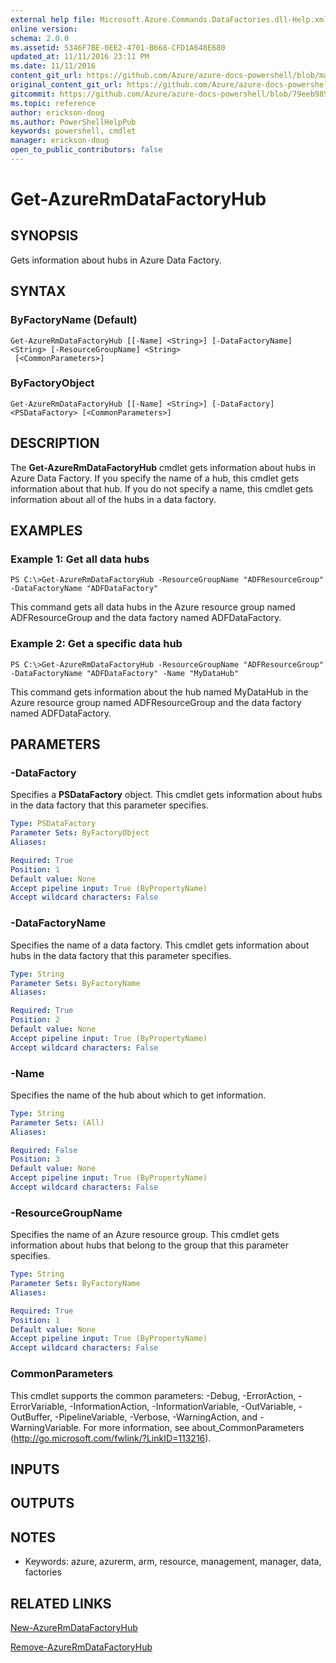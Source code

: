 ```yaml
---
external help file: Microsoft.Azure.Commands.DataFactories.dll-Help.xml
online version:
schema: 2.0.0
ms.assetid: 5346F7BE-0EE2-4701-B668-CFD1A648E680
updated_at: 11/11/2016 23:11 PM
ms.date: 11/11/2016
content_git_url: https://github.com/Azure/azure-docs-powershell/blob/master/azureps-cmdlets-docs/ResourceManager/AzureRM.DataFactories/v2.1.0/Get-AzureRmDataFactoryHub.md
original_content_git_url: https://github.com/Azure/azure-docs-powershell/blob/master/azureps-cmdlets-docs/ResourceManager/AzureRM.DataFactories/v2.1.0/Get-AzureRmDataFactoryHub.md
gitcommit: https://github.com/Azure/azure-docs-powershell/blob/79eeb985ea480979357fb4695832a0c3d29a48bf
ms.topic: reference
author: erickson-doug
ms.author: PowerShellHelpPub
keywords: powershell, cmdlet
manager: erickson-doug
open_to_public_contributors: false
---
```


# Get-AzureRmDataFactoryHub

## SYNOPSIS
Gets information about hubs in Azure Data Factory.

## SYNTAX

### ByFactoryName (Default)
```
Get-AzureRmDataFactoryHub [[-Name] <String>] [-DataFactoryName] <String> [-ResourceGroupName] <String>
 [<CommonParameters>]
```

### ByFactoryObject
```
Get-AzureRmDataFactoryHub [[-Name] <String>] [-DataFactory] <PSDataFactory> [<CommonParameters>]
```

## DESCRIPTION
The **Get-AzureRmDataFactoryHub** cmdlet gets information about hubs in Azure Data Factory.
If you specify the name of a hub, this cmdlet gets information about that hub.
If you do not specify a name, this cmdlet gets information about all of the hubs in a data factory.

## EXAMPLES

### Example 1: Get all data hubs
```
PS C:\>Get-AzureRmDataFactoryHub -ResourceGroupName "ADFResourceGroup" -DataFactoryName "ADFDataFactory"
```

This command gets all data hubs in the Azure resource group named ADFResourceGroup and the data factory named ADFDataFactory.

### Example 2: Get a specific data hub
```
PS C:\>Get-AzureRmDataFactoryHub -ResourceGroupName "ADFResourceGroup" -DataFactoryName "ADFDataFactory" -Name "MyDataHub"
```

This command gets information about the hub named MyDataHub in the Azure resource group named ADFResourceGroup and the data factory named ADFDataFactory.

## PARAMETERS

### -DataFactory
Specifies a **PSDataFactory** object.
This cmdlet gets information about hubs in the data factory that this parameter specifies.

```yaml
Type: PSDataFactory
Parameter Sets: ByFactoryObject
Aliases: 

Required: True
Position: 1
Default value: None
Accept pipeline input: True (ByPropertyName)
Accept wildcard characters: False
```

### -DataFactoryName
Specifies the name of a data factory.
This cmdlet gets information about hubs in the data factory that this parameter specifies.

```yaml
Type: String
Parameter Sets: ByFactoryName
Aliases: 

Required: True
Position: 2
Default value: None
Accept pipeline input: True (ByPropertyName)
Accept wildcard characters: False
```

### -Name
Specifies the name of the hub about which to get information.

```yaml
Type: String
Parameter Sets: (All)
Aliases: 

Required: False
Position: 3
Default value: None
Accept pipeline input: True (ByPropertyName)
Accept wildcard characters: False
```

### -ResourceGroupName
Specifies the name of an Azure resource group.
This cmdlet gets information about hubs that belong to the group that this parameter specifies.

```yaml
Type: String
Parameter Sets: ByFactoryName
Aliases: 

Required: True
Position: 1
Default value: None
Accept pipeline input: True (ByPropertyName)
Accept wildcard characters: False
```

### CommonParameters
This cmdlet supports the common parameters: -Debug, -ErrorAction, -ErrorVariable, -InformationAction, -InformationVariable, -OutVariable, -OutBuffer, -PipelineVariable, -Verbose, -WarningAction, and -WarningVariable. For more information, see about_CommonParameters (http://go.microsoft.com/fwlink/?LinkID=113216).

## INPUTS

## OUTPUTS

## NOTES
* Keywords: azure, azurerm, arm, resource, management, manager, data, factories

## RELATED LINKS

[New-AzureRmDataFactoryHub](./New-AzureRmDataFactoryHub.md)

[Remove-AzureRmDataFactoryHub](./Remove-AzureRmDataFactoryHub.md)


